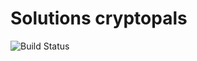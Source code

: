 # Solutions cryptopals
![Build Status](https://app.travis-ci.com/Docik99/cryptopals.svg?branch=master)